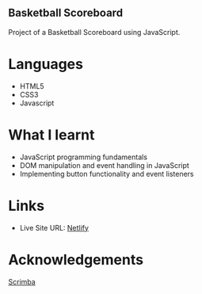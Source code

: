 ## Basketball Scoreboard

Project of a Basketball Scoreboard using JavaScript.

# Languages
* HTML5  
* CSS3  
* Javascript  

# What I learnt
* JavaScript programming fundamentals  
* DOM manipulation and event handling in JavaScript  
* Implementing button functionality and event listeners

# Links

* Live Site URL: [Netlify](https://basketball-scoreboard-ml.netlify.app/)

# Acknowledgements

[Scrimba](scrimba.com/")
